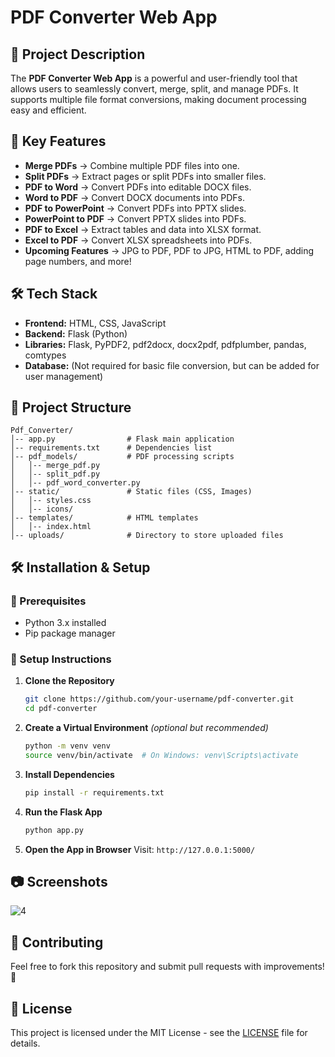 # PDF Converter Web App

## 📌 Project Description
The **PDF Converter Web App** is a powerful and user-friendly tool that allows users to seamlessly convert, merge, split, and manage PDFs. It supports multiple file format conversions, making document processing easy and efficient.

## 🚀 Key Features
- **Merge PDFs** → Combine multiple PDF files into one.
- **Split PDFs** → Extract pages or split PDFs into smaller files.
- **PDF to Word** → Convert PDFs into editable DOCX files.
- **Word to PDF** → Convert DOCX documents into PDFs.
- **PDF to PowerPoint** → Convert PDFs into PPTX slides.
- **PowerPoint to PDF** → Convert PPTX slides into PDFs.
- **PDF to Excel** → Extract tables and data into XLSX format.
- **Excel to PDF** → Convert XLSX spreadsheets into PDFs.
- **Upcoming Features** → JPG to PDF, PDF to JPG, HTML to PDF, adding page numbers, and more!

## 🛠️ Tech Stack
- **Frontend:** HTML, CSS, JavaScript
- **Backend:** Flask (Python)
- **Libraries:** Flask, PyPDF2, pdf2docx, docx2pdf, pdfplumber, pandas, comtypes
- **Database:** (Not required for basic file conversion, but can be added for user management)

## 📂 Project Structure
```
Pdf_Converter/
│-- app.py                # Flask main application
│-- requirements.txt      # Dependencies list
│-- pdf_models/           # PDF processing scripts
│   │-- merge_pdf.py
│   │-- split_pdf.py
│   │-- pdf_word_converter.py
│-- static/               # Static files (CSS, Images)
│   │-- styles.css
│   │-- icons/
│-- templates/            # HTML templates
│   │-- index.html
│-- uploads/              # Directory to store uploaded files
```

## 🛠️ Installation & Setup
### 🔹 Prerequisites
- Python 3.x installed
- Pip package manager

### 🔹 Setup Instructions
1. **Clone the Repository**
   ```bash
   git clone https://github.com/your-username/pdf-converter.git
   cd pdf-converter
   ```
2. **Create a Virtual Environment** *(optional but recommended)*
   ```bash
   python -m venv venv
   source venv/bin/activate  # On Windows: venv\Scripts\activate
   ```
3. **Install Dependencies**
   ```bash
   pip install -r requirements.txt
   ```
4. **Run the Flask App**
   ```bash
   python app.py
   ```
5. **Open the App in Browser**
   Visit: `http://127.0.0.1:5000/`

## 📷 Screenshots
![4](https://github.com/user-attachments/assets/4a714adc-e774-4c54-a565-fa676e0fffee)


## 🤝 Contributing
Feel free to fork this repository and submit pull requests with improvements! 🚀

## 📜 License
This project is licensed under the MIT License - see the [LICENSE](LICENSE) file for details.

